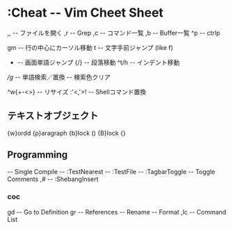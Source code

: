 :Cheat -- Vim Cheet Sheet
==========================
,, -- ファイルを開く
,r -- Grep
,c -- コマンド一覧
,b -- Buffer一覧
^p -- ctrlp

gm -- 行の中心にカーソル移動
t -- 文字手前ジャンプ (like f)
- -- 画面単語ジャンプ
{/} -- 段落移動
^t/h -- インデント移動

*/g* -- 単語検索／置換
<Esc><Esc> -- 検索色クリア

^w{+-<>} -- リサイズ
:'<,'>! -- Shellコマンド置換

テキストオブジェクト
----------------------
{w}ordd
{p}aragraph
{b}lock ()
{B}lock {}

Programming
------------
<F5> -- Single Compile
<F6> -- :TestNearest
<F7> -- :TestFile
<F8> -- :TagbarToggle
<C-k> -- Toggle Comments
,# -- :ShebangInsert

### coc
gd -- Go to Definition
gr -- References
<F2> -- Rename
<C-f> -- Format
,lc -- Command List

